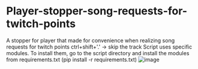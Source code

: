 # Player-stopper-song-requests-for-twitch-points
A stopper for player that made for convenience when realizing song requests for twitch points
ctrl+shift+'.' -> skip the track
Script uses specific modules. To install them, go to the script directory and install the modules from requirements.txt (pip install -r requirements.txt)
![image](https://github.com/De1ku/player-stopper-song-requests-for-twitch-points/assets/125497407/cfe6afcf-72a0-4ee7-9394-880eed26124f)
